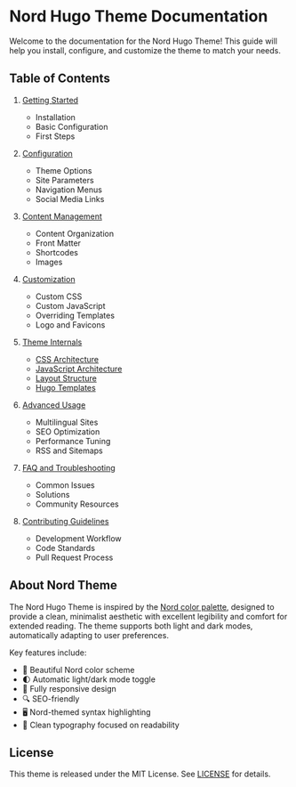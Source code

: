 # Nord Hugo Theme Documentation

Welcome to the documentation for the Nord Hugo Theme! This guide will help you install, configure, and customize the theme to match your needs.

## Table of Contents

1. [Getting Started](./getting-started.md)
   - Installation
   - Basic Configuration
   - First Steps

2. [Configuration](./configuration.md)
   - Theme Options
   - Site Parameters
   - Navigation Menus
   - Social Media Links
   
3. [Content Management](./content.md)
   - Content Organization
   - Front Matter
   - Shortcodes
   - Images
   
4. [Customization](./customization.md)
   - Custom CSS
   - Custom JavaScript
   - Overriding Templates
   - Logo and Favicons
   
5. [Theme Internals](./internals/README.md)
   - [CSS Architecture](./internals/css.md)
   - [JavaScript Architecture](./internals/js.md)
   - [Layout Structure](./internals/layouts.md)
   - [Hugo Templates](./internals/templates.md)

6. [Advanced Usage](./advanced.md)
   - Multilingual Sites
   - SEO Optimization
   - Performance Tuning
   - RSS and Sitemaps

7. [FAQ and Troubleshooting](./faq.md)
   - Common Issues
   - Solutions
   - Community Resources

8. [Contributing Guidelines](./contributing.md)
   - Development Workflow
   - Code Standards
   - Pull Request Process

## About Nord Theme

The Nord Hugo Theme is inspired by the [Nord color palette](https://www.nordtheme.com/), designed to provide a clean, minimalist aesthetic with excellent legibility and comfort for extended reading. The theme supports both light and dark modes, automatically adapting to user preferences.

Key features include:
- 🎨 Beautiful Nord color scheme
- 🌓 Automatic light/dark mode toggle
- 📱 Fully responsive design
- 🔍 SEO-friendly
- 🖥️ Nord-themed syntax highlighting
- 📝 Clean typography focused on readability

## License

This theme is released under the MIT License. See [LICENSE](../LICENSE) for details.
